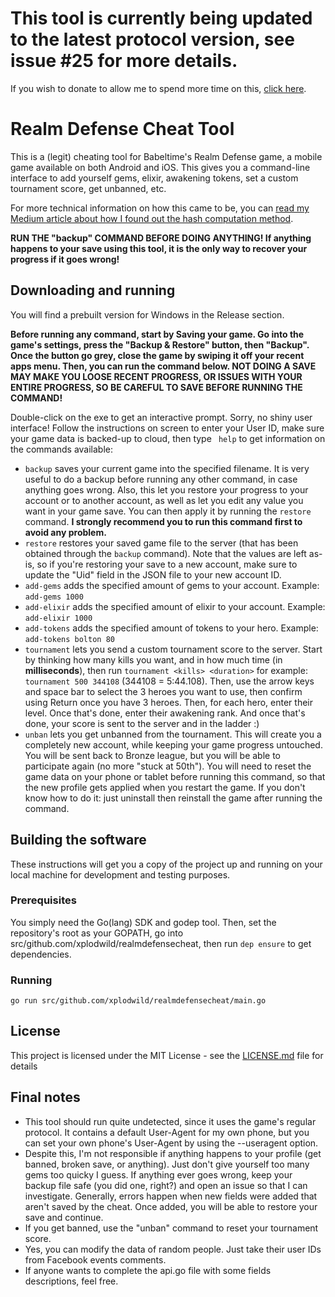 # This tool is currently being updated to the latest protocol version, see issue #25 for more details.

If you wish to donate to allow me to spend more time on this, [click here](https://www.paypal.com/cgi-bin/webscr?cmd=_donations&business=CKZV4JWZ8BNUY&currency_code=EUR&source=url).

# Realm Defense Cheat Tool

This is a (legit) cheating tool for Babeltime's Realm Defense game, a mobile game 
available on both Android and iOS. This gives you a command-line interface to add yourself
gems, elixir, awakening tokens, set a custom tournament score, get unbanned, etc.

For more technical information on how this came to be, you can [read my Medium article
about how I found out the hash computation method](https://medium.com/@xplodwild/turning-the-frustration-of-a-mobile-game-into-a-reverse-engineering-training-a9887043efdf).

**RUN THE "backup" COMMAND BEFORE DOING ANYTHING! If anything happens to your save
using this tool, it is the only way to recover your progress if it goes wrong!**

## Downloading and running

You will find a prebuilt version for Windows in the Release section.

**Before running any command, start by Saving your game. Go into the game's settings,
press the "Backup & Restore" button, then "Backup". Once the button go grey, close the
game by swiping it off your recent apps menu. Then, you can run the command below. NOT DOING
A SAVE MAY MAKE YOU LOOSE RECENT PROGRESS, OR ISSUES WITH YOUR ENTIRE PROGRESS, SO BE
CAREFUL TO SAVE BEFORE RUNNING THE COMMAND!**

Double-click on the exe to get an interactive prompt. Sorry, no shiny user interface!
Follow the instructions on screen to enter your User ID, make sure your game data
is backed-up to cloud, then type ` help` to get information on the commands available:

* `backup` saves your current game into the specified filename. It is very useful to do a backup
  before running any other command, in case anything goes wrong. Also, this let you restore your
  progress to your account or to another account, as well as let you edit any value you want in
  your game save. You can then apply it by running the `restore` command. **I strongly
  recommend you to run this command first to avoid any problem.**
* `restore` restores your saved game file to the server (that has been obtained through the
  `backup` command). Note that the values are left as-is, so if you're restoring your save to
  a new account, make sure to update the "Uid" field in the JSON file to your new account ID.
* `add-gems` adds the specified amount of gems to your account. Example: `add-gems 1000` 
* `add-elixir` adds the specified amount of elixir to your account. Example: `add-elixir 1000`
* `add-tokens` adds the specified amount of tokens to your hero. Example: `add-tokens bolton 80`
* `tournament` lets you send a custom tournament score to the server. Start by thinking how many
  kills you want, and in how much time (in **milliseconds**), then run `tournament <kills> <duration>`
  for example: `tournament 500 344108` (344108 = 5:44.108). Then, use the arrow keys and space
  bar to select the 3 heroes you want to use, then confirm using Return once you have 3 heroes.
  Then, for each hero, enter their level. Once that's done, enter their awakening rank. And 
  once that's done, your score is sent to the server and in the ladder :) 
* `unban` lets you get unbanned from the tournament. This will create you a completely new
  account, while keeping your game progress untouched. You will be sent back to Bronze league,
  but you will be able to participate again (no more "stuck at 50th"). You will need to reset the
  game data on your phone or tablet before running this command, so that the new profile gets
  applied when you restart the game. If you don't know how to do it: just uninstall then reinstall the
  game after running the command.

## Building the software

These instructions will get you a copy of the project up and running on your local
machine for development and testing purposes.

### Prerequisites

You simply need the Go(lang) SDK and godep tool. Then, set the repository's root as your
GOPATH, go into src/github.com/xplodwild/realmdefensecheat, then run `dep ensure` to get
dependencies.

### Running
```
go run src/github.com/xplodwild/realmdefensecheat/main.go
```

## License

This project is licensed under the MIT License - see the [LICENSE.md](LICENSE.md) file for details

## Final notes

* This tool should run quite undetected, since it uses the game's regular protocol. It
  contains a default User-Agent for my own phone, but you can set your own phone's
  User-Agent by using the --useragent option. 
* Despite this, I'm not responsible if anything happens to your profile (get banned,
  broken save, or anything). Just don't give yourself too many gems too quicky I guess.
  If anything ever goes wrong, keep your backup file safe (you did one, right?) and open an issue
  so that I can investigate. Generally, errors happen when new fields were added that aren't
  saved by the cheat. Once added, you will be able to restore your save and continue.
* If you get banned, use the "unban" command to reset your tournament score.
* Yes, you can modify the data of random people. Just take their user IDs from
  Facebook events comments.
* If anyone wants to complete the api.go file with some fields descriptions, feel free.
